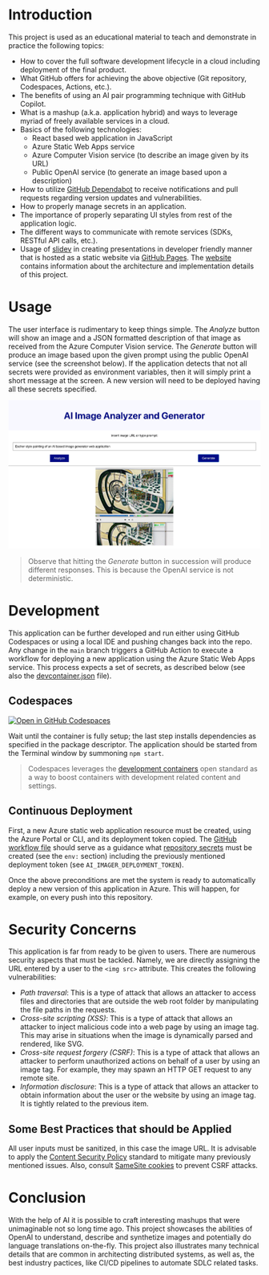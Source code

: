 # Introduction
This project is used as an educational material to teach and demonstrate in practice the following topics:

- How to cover the full software development lifecycle in a cloud including deployment of the final product.
- What GitHub offers for achieving the above objective (Git repository, Codespaces, Actions, etc.).
- The benefits of using an AI pair programming technique with GitHub Copilot.
- What is a mashup (a.k.a. application hybrid) and ways to leverage myriad of freely available services in a cloud.
- Basics of the following technologies:
    - React based web application in JavaScript
    - Azure Static Web Apps service
    - Azure Computer Vision service (to describe an image given by its URL)
    - Public OpenAI service (to generate an image based upon a description)
- How to utilize [GitHub Dependabot](https://github.com/skills/secure-repository-supply-chain) to receive notifications and pull requests regarding version updates and vulnerabilities. 
- How to properly manage secrets in an application.
- The importance of properly separating UI styles from rest of the application logic.
- The different ways to communicate with remote services (SDKs, RESTful API calls, etc.).
- Usage of [slidev](https://sli.dev/) in creating presentations in developer friendly manner that is hosted as a static website via [GitHub Pages](https://pages.github.com/). The [website](https://evarga.github.io/ai-imager/) contains information about the architecture and implementation details of this project.

# Usage
The user interface is rudimentary to keep things simple. The *Analyze* button will show an image and a JSON formatted
description of that image as received from the Azure Computer Vision service. The *Generate* button will produce an
image based upon the given prompt using the public OpenAI service (see the screenshot below). If the application detects that not all secrets were provided as environment variables, then it will simply print a short message at the screen. A new version will need to be deployed having all these secrets specified.

<kbd>![Screenshot of the UI](./docs/screenshot-ui.jpg)</kbd>

> Observe that hitting the *Generate* button in succession will produce different responses. This is because the OpenAI service is not deterministic.

# Development
This application can be further developed and run either using GitHub Codespaces or using a local IDE and pushing
changes back into the repo. Any change in the `main` branch triggers a GitHub Action to execute a workflow for deploying a new
application using the Azure Static Web Apps service. This process expects a set of secrets,
as described below (see also the [devcontainer.json](.devcontainer/devcontainer.json) file).

## Codespaces 
[![Open in GitHub Codespaces](https://github.com/codespaces/badge.svg)](https://codespaces.new/evarga/ai-imager)

Wait until the container is fully setup; the last step installs dependencies as specified in the package descriptor. The application should be started from the Terminal window by summoning `npm start`.

> Codespaces leverages the [development containers](https://containers.dev) open standard as a way to boost containers with development related content and settings.  

## Continuous Deployment
First, a new Azure static web application resource must be created, using the Azure Portal or CLI, and its deployment token copied. The [GitHub workflow file](https://github.com/evarga/ai-imager/blob/main/.github/workflows/azure-static-web-apps.yml) should serve as a guidance what [repository secrets](https://docs.github.com/en/actions/security-guides/using-secrets-in-github-actions#creating-secrets-for-a-repository) must be created (see the `env:` section) including the previously mentioned deployment token (see `AI_IMAGER_DEPLOYMENT_TOKEN`).

Once the above preconditions are met the system is ready to automatically deploy a new version of this application in Azure. This will happen, for example, on every push into this repository.

# Security Concerns
This application is far from ready to be given to users. There are numerous security aspects that must be tackled. Namely, we are directly assigning the URL entered by a user to the `<img src>` attribute. This creates the following vulnerabilities:

- *Path traversal*: This is a type of attack that allows an attacker to access files and directories that are outside the web root folder by manipulating the file paths in the requests.
- *Cross-site scripting (XSS)*: This is a type of attack that allows an attacker to inject malicious code into a web page by using an image tag. This may arise in situations when the image is dynamically parsed and rendered, like SVG.
- *Cross-site request forgery (CSRF)*: This is a type of attack that allows an attacker to perform unauthorized actions on behalf of a user by using an image tag. For example, they may spawn an HTTP GET request to any remote site.
- *Information disclosure*: This is a type of attack that allows an attacker to obtain information about the user or the website by using an image tag. It is tightly related to the previous item. 

## Some Best Practices that should be Applied
All user inputs must be sanitized, in this case the image URL. It is advisable to apply the [Content Security Policy](https://developer.mozilla.org/en-US/docs/Web/HTTP/CSP) standard to mitigate many previously mentioned issues. Also, consult [SameSite cookies](https://web.dev/articles/samesite-cookies-explained) to prevent CSRF attacks.

# Conclusion
With the help of AI it is possible to craft interesting mashups that were unimaginable not so long time ago. This project showcases the abilities of OpenAI to understand, describe and synthetize images and potentially do language translations on-the-fly. This project also illustrates many technical details that are common in architecting distributed systems, as well as, the best industry pactices, like CI/CD pipelines to automate SDLC related tasks.
